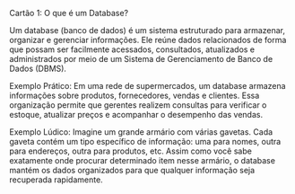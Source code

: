 Cartão 1: O que é um Database?

Um database (banco de dados) é um sistema estruturado para armazenar, organizar e gerenciar informações. Ele reúne dados relacionados de forma que possam ser facilmente acessados, consultados, atualizados e administrados por meio de um Sistema de Gerenciamento de Banco de Dados (DBMS).

Exemplo Prático:
Em uma rede de supermercados, um database armazena informações sobre produtos, fornecedores, vendas e clientes. Essa organização permite que gerentes realizem consultas para verificar o estoque, atualizar preços e acompanhar o desempenho das vendas.

Exemplo Lúdico:
Imagine um grande armário com várias gavetas. Cada gaveta contém um tipo específico de informação: uma para nomes, outra para endereços, outra para produtos, etc. Assim como você sabe exatamente onde procurar determinado item nesse armário, o database mantém os dados organizados para que qualquer informação seja recuperada rapidamente.